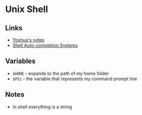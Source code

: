 # Unix Shell
## Links
- [Yoshua's notes](https://yoshuawuyts.gitbooks.io/knowledge/content/unix/shell.html)
- [Shell Auto-completion Systems](http://dundalek.com/entropic/shell-auto-completion/)

## Variables
- `$HOME` - expands to the path of my home folder
- `$PS1` - the variable that represents my command prompt line 

## Notes
- In shell everything is a string